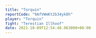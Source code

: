```yaml
---
title: "Torquin"
reportCode: "9AfVWmKt2b34yk8h"
player: "Torquin"
fight: "Terestian Illhoof"
date: 2021-10-09T12:54:48.063000+00:00
---
```

